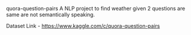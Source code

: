 quora-question-pairs
A NLP project to find weather given 2 questions are same are not semantically speaking.

Dataset Link - https://www.kaggle.com/c/quora-question-pairs
